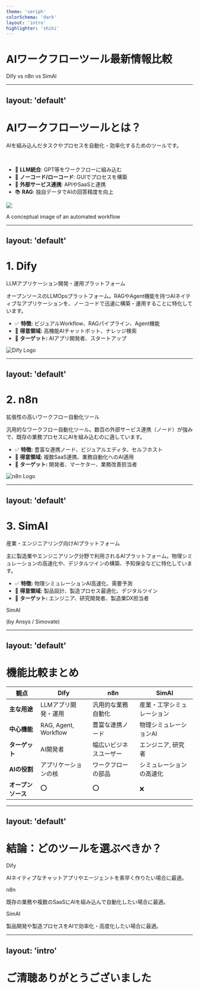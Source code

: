 ```yaml
---
theme: 'seriph'
colorSchema: 'dark'
layout: 'intro'
highlighter: 'shiki'
---
```


# AIワークフローツール最新情報比較

Dify vs n8n vs SimAI

<div class="abs-br m-6 flex gap-2">
  <a href="https://github.com/your-repo" target="_blank" alt="GitHub"
    class="text-xl slidev-icon-btn opacity-50 !border-none !hover:text-white">
    <carbon-logo-github />
  </a>
</div>

---
layout: 'default'
---

# AIワークフローツールとは？

<div class="grid grid-cols-2 gap-12 items-center">
<div>

AIを組み込んだタスクやプロセスを自動化・効率化するためのツールです。

<br>

- 🤖 **LLM統合**: GPT等をワークフローに組み込む
- 🎨 **ノーコード/ローコード**: GUIでプロセスを構築
- 🔗 **外部サービス連携**: APIやSaaSと連携
- 📚 **RAG**: 独自データでAIの回答精度を向上

</div>
<div class="p-4 bg-gray-400/10 rounded-lg">
<img src="https://i.imgur.com/I674y2E.png" class="rounded-lg shadow-lg">
<p class="text-xs text-center opacity-50 mt-2">A conceptual image of an automated workflow</p>
</div>
</div>

---
layout: 'default'
---

# 1. Dify
<p class="opacity-75 !-mt-2">LLMアプリケーション開発・運用プラットフォーム</p>

<div class="flex items-center gap-8 mt-4">
  <div class="w-2/3">
    <p>オープンソースのLLMOpsプラットフォーム。RAGやAgent機能を持つAIネイティブなアプリケーションを、ノーコードで迅速に構築・運用することに特化しています。</p>
    <ul class="mt-4 text-lg space-y-2">
      <li><span class="text-green-300">✅</span> <strong>特徴:</strong> ビジュアルWorkflow、RAGパイプライン、Agent機能</li>
      <li><span class="text-blue-300">🎯</span> <strong>得意領域:</strong> 高機能AIチャットボット、ナレッジ検索</li>
      <li><span class="text-purple-300">👥</span> <strong>ターゲット:</strong> AIアプリ開発者、スタートアップ</li>
    </ul>
  </div>
  <div class="w-1/3 p-4 bg-gray-400 bg-opacity-10 rounded-lg">
    <img src="https://unpkg.com/@lobehub/icons-static-svg@latest/icons/Dify.svg" alt="Dify Logo" class="max-h-40 mx-auto">
  </div>
</div>

---
layout: 'default'
---

# 2. n8n
<p class="opacity-75 !-mt-2">拡張性の高いワークフロー自動化ツール</p>

<div class="flex items-center gap-8 mt-4">
  <div class="w-2/3">
    <p>汎用的なワークフロー自動化ツール。数百の外部サービス連携（ノード）が強みで、既存の業務プロセスにAIを組み込むのに適しています。</p>
    <ul class="mt-4 text-lg space-y-2">
      <li><span class="text-green-300">✅</span> <strong>特徴:</strong> 豊富な連携ノード、ビジュアルエディタ、セルフホスト</li>
      <li><span class="text-blue-300">🎯</span> <strong>得意領域:</strong> 複数SaaS連携、業務自動化へのAI適用</li>
      <li><span class="text-purple-300">👥</span> <strong>ターゲット:</strong> 開発者、マーケター、業務改善担当者</li>
    </ul>
  </div>
  <div class="w-1/3 p-4 bg-gray-400 bg-opacity-10 rounded-lg">
    <img src="https://static.cdnlogo.com/logos/n/75/n8n.svg" alt="n8n Logo" class="max-h-40 mx-auto">
  </div>
</div>

---
layout: 'default'
---

# 3. SimAI
<p class="opacity-75 !-mt-2">産業・エンジニアリング向けAIプラットフォーム</p>

<div class="flex items-center gap-8 mt-4">
  <div class="w-2/3">
    <p>主に製造業やエンジニアリング分野で利用されるAIプラットフォーム。物理シミュレーションの高速化や、デジタルツインの構築、予知保全などに特化しています。</p>
    <ul class="mt-4 text-lg space-y-2">
      <li><span class="text-green-300">✅</span> <strong>特徴:</strong> 物理シミュレーションAI高速化、需要予測</li>
      <li><span class="text-blue-300">🎯</span> <strong>得意領域:</strong> 製品設計、製造プロセス最適化、デジタルツイン</li>
      <li><span class="text-purple-300">👥</span> <strong>ターゲット:</strong> エンジニア、研究開発者、製造業DX担当者</li>
    </ul>
  </div>
  <div class="w-1/3 p-4 bg-gray-400 bg-opacity-10 rounded-lg h-48 flex flex-col justify-center">
    <p class="text-7xl text-center font-bold">SimAI</p>
    <p class="text-center text-sm opacity-75">(by Ansys / Simovate)</p>
  </div>
</div>

---
layout: 'default'
---

# 機能比較まとめ

| 観点 | Dify | n8n | SimAI |
|---|---|---|---|
| **主な用途** | LLMアプリ開発・運用 | 汎用的な業務自動化 | 産業・工学シミュレーション |
| **中心機能** | RAG, Agent, Workflow | 豊富な連携ノード | 物理シミュレーションAI |
| **ターゲット** | AI開発者 | 幅広いビジネスユーザー | エンジニア, 研究者 |
| **AIの役割** | アプリケーションの核 | ワークフローの部品 | シミュレーションの高速化 |
| **オープンソース** | <span class="text-green-400 font-bold text-xl">⭕️</span> | <span class="text-green-400 font-bold text-xl">⭕️</span> | <span class="text-red-400 font-bold text-xl">❌</span> |

---
layout: 'default'
---

# 結論：どのツールを選ぶべきか？

<div v-click class="p-4 border border-gray-400/20 rounded-lg mb-4 bg-gray-400/10 transition hover:border-purple-400/60">
  <p class="text-2xl font-bold text-purple-300">Dify</p>
  <p class="text-lg opacity-90">AIネイティブなチャットアプリやエージェントを素早く作りたい場合に最適。</p>
</div>

<div v-click class="p-4 border border-gray-400/20 rounded-lg mb-4 bg-gray-400/10 transition hover:border-green-400/60">
  <p class="text-2xl font-bold text-green-300">n8n</p>
  <p class="text-lg opacity-90">既存の業務や複数のSaaSにAIを組み込んで自動化したい場合に最適。</p>
</div>

<div v-click class="p-4 border border-gray-400/20 rounded-lg mb-4 bg-gray-400/10 transition hover:border-blue-400/60">
  <p class="text-2xl font-bold text-blue-300">SimAI</p>
  <p class="text-lg opacity-90">製品開発や製造プロセスをAIで効率化・高度化したい場合に最適。</p>
</div>

---
layout: 'intro'
---

# ご清聴ありがとうございました